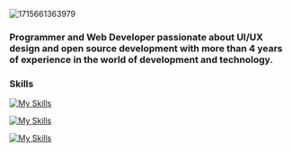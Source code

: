
![1715661363979](https://github.com/Fajardo-dev/Fajardo-dev/assets/62899394/eb4a6d76-1656-4bb4-80bc-a35a5ce0600b)

<h3>Programmer and Web Developer passionate about UI/UX design and open source development with more than 4 years of experience in the world of development and technology.</h3>


<h3>Skills</h3>

[![My Skills](https://skillicons.dev/icons?i=html,css,js,py,react,npm,nodejs,mongodb,mysql,postgres)](https://skillicons.dev)

[![My Skills](https://skillicons.dev/icons?i=vscode,vim,git,github,linux,arch,kali)](https://skillicons.dev)

[![My Skills](https://skillicons.dev/icons?i=ps,ai,figma)](https://skillicons.dev)




